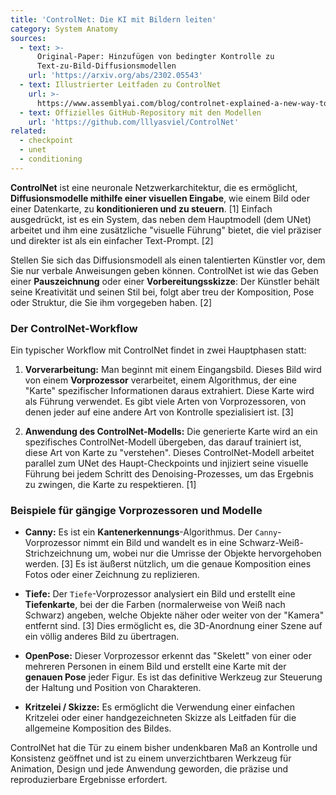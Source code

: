```yaml
---
title: 'ControlNet: Die KI mit Bildern leiten'
category: System Anatomy
sources:
  - text: >-
      Original-Paper: Hinzufügen von bedingter Kontrolle zu
      Text-zu-Bild-Diffusionsmodellen
    url: 'https://arxiv.org/abs/2302.05543'
  - text: Illustrierter Leitfaden zu ControlNet
    url: >-
      https://www.assemblyai.com/blog/controlnet-explained-a-new-way-to-control-stable-diffusion/
  - text: Offizielles GitHub-Repository mit den Modellen
    url: 'https://github.com/lllyasviel/ControlNet'
related:
  - checkpoint
  - unet
  - conditioning
---
```


**ControlNet** ist eine neuronale Netzwerkarchitektur, die es ermöglicht, **Diffusionsmodelle mithilfe einer visuellen Eingabe**, wie einem Bild oder einer Datenkarte, zu **konditionieren und zu steuern**. [1] Einfach ausgedrückt, ist es ein System, das neben dem Hauptmodell (dem UNet) arbeitet und ihm eine zusätzliche "visuelle Führung" bietet, die viel präziser und direkter ist als ein einfacher Text-Prompt. [2]

Stellen Sie sich das Diffusionsmodell als einen talentierten Künstler vor, dem Sie nur verbale Anweisungen geben können. ControlNet ist wie das Geben einer **Pauszeichnung** oder einer **Vorbereitungsskizze**: Der Künstler behält seine Kreativität und seinen Stil bei, folgt aber treu der Komposition, Pose oder Struktur, die Sie ihm vorgegeben haben. [2]

### Der ControlNet-Workflow

Ein typischer Workflow mit ControlNet findet in zwei Hauptphasen statt:

1.  **Vorverarbeitung:**
    Man beginnt mit einem Eingangsbild. Dieses Bild wird von einem **Vorprozessor** verarbeitet, einem Algorithmus, der eine "Karte" spezifischer Informationen daraus extrahiert. Diese Karte wird als Führung verwendet. Es gibt viele Arten von Vorprozessoren, von denen jeder auf eine andere Art von Kontrolle spezialisiert ist. [3]

2.  **Anwendung des ControlNet-Modells:**
    Die generierte Karte wird an ein spezifisches ControlNet-Modell übergeben, das darauf trainiert ist, diese Art von Karte zu "verstehen". Dieses ControlNet-Modell arbeitet parallel zum UNet des Haupt-Checkpoints und injiziert seine visuelle Führung bei jedem Schritt des Denoising-Prozesses, um das Ergebnis zu zwingen, die Karte zu respektieren. [1]

### Beispiele für gängige Vorprozessoren und Modelle

- **Canny:**
    Es ist ein **Kantenerkennungs**-Algorithmus. Der `Canny`-Vorprozessor nimmt ein Bild und wandelt es in eine Schwarz-Weiß-Strichzeichnung um, wobei nur die Umrisse der Objekte hervorgehoben werden. [3] Es ist äußerst nützlich, um die genaue Komposition eines Fotos oder einer Zeichnung zu replizieren.

- **Tiefe:**
    Der `Tiefe`-Vorprozessor analysiert ein Bild und erstellt eine **Tiefenkarte**, bei der die Farben (normalerweise von Weiß nach Schwarz) angeben, welche Objekte näher oder weiter von der "Kamera" entfernt sind. [3] Dies ermöglicht es, die 3D-Anordnung einer Szene auf ein völlig anderes Bild zu übertragen.

- **OpenPose:**
    Dieser Vorprozessor erkennt das "Skelett" von einer oder mehreren Personen in einem Bild und erstellt eine Karte mit der **genauen Pose** jeder Figur. Es ist das definitive Werkzeug zur Steuerung der Haltung und Position von Charakteren.

- **Kritzelei / Skizze:**
    Es ermöglicht die Verwendung einer einfachen Kritzelei oder einer handgezeichneten Skizze als Leitfaden für die allgemeine Komposition des Bildes.

ControlNet hat die Tür zu einem bisher undenkbaren Maß an Kontrolle und Konsistenz geöffnet und ist zu einem unverzichtbaren Werkzeug für Animation, Design und jede Anwendung geworden, die präzise und reproduzierbare Ergebnisse erfordert.
